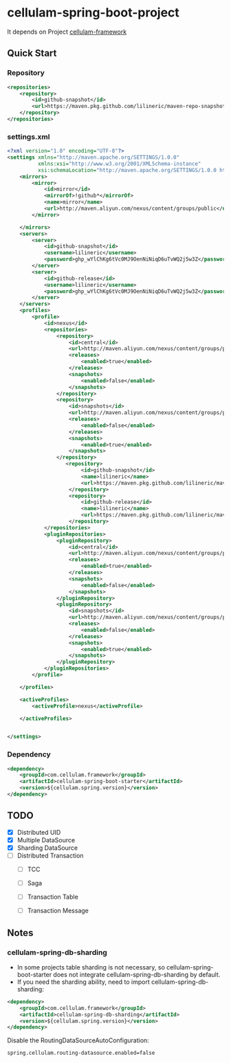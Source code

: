 # cellulam-spring-boot-project
It depends on Project [cellulam-framework](https://github.com/lilineric/cellulam-framework)

## Quick Start
### Repository
```xml
<repositories>
    <repository>
        <id>github-snapshot</id>
        <url>https://maven.pkg.github.com/lilineric/maven-repo-snapshot</url>
    </repository>
</repositories>
```

### settings.xml
```xml
<?xml version="1.0" encoding="UTF-8"?>
<settings xmlns="http://maven.apache.org/SETTINGS/1.0.0"
          xmlns:xsi="http://www.w3.org/2001/XMLSchema-instance"
          xsi:schemaLocation="http://maven.apache.org/SETTINGS/1.0.0 http://maven.apache.org/xsd/settings-1.0.0.xsd">
    <mirrors>
        <mirror>
            <id>mirror</id>
            <mirrorOf>!github*</mirrorOf>
            <name>mirror</name>
            <url>http://maven.aliyun.com/nexus/content/groups/public</url>
        </mirror>

    </mirrors>
    <servers>
        <server>
            <id>github-snapshot</id>
            <username>lilineric</username>
            <password>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</password>
        </server>
        <server>
            <id>github-release</id>
            <username>lilineric</username>
            <password>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</password>
        </server>
    </servers>
    <profiles>
        <profile>
            <id>nexus</id>
            <repositories>
                <repository>
                    <id>central</id>
                    <url>http://maven.aliyun.com/nexus/content/groups/public</url>
                    <releases>
                        <enabled>true</enabled>
                    </releases>
                    <snapshots>
                        <enabled>false</enabled>
                    </snapshots>
                </repository>
                <repository>
                    <id>snapshots</id>
                    <url>http://maven.aliyun.com/nexus/content/groups/public</url>
                    <releases>
                        <enabled>false</enabled>
                    </releases>
                    <snapshots>
                        <enabled>true</enabled>
                    </snapshots>
                </repository>
                   <repository>
                        <id>github-snapshot</id>
                        <name>lilineric</name>
                        <url>https://maven.pkg.github.com/lilineric/maven-repo-snapshot</url>
                    </repository>
                    <repository>
                        <id>github-release</id>
                        <name>lilineric</name>
                        <url>https://maven.pkg.github.com/lilineric/maven-repo-release</url>
                    </repository>
            </repositories>
            <pluginRepositories>
                <pluginRepository>
                    <id>central</id>
                    <url>http://maven.aliyun.com/nexus/content/groups/public</url>
                    <releases>
                        <enabled>true</enabled>
                    </releases>
                    <snapshots>
                        <enabled>false</enabled>
                    </snapshots>
                </pluginRepository>
                <pluginRepository>
                    <id>snapshots</id>
                    <url>http://maven.aliyun.com/nexus/content/groups/public</url>
                    <releases>
                        <enabled>false</enabled>
                    </releases>
                    <snapshots>
                        <enabled>true</enabled>
                    </snapshots>
                </pluginRepository>
            </pluginRepositories>
        </profile>

    </profiles>

    <activeProfiles>
        <activeProfile>nexus</activeProfile>

    </activeProfiles>


</settings>
```

### Dependency
```xml
<dependency>
    <groupId>com.cellulam.framework</groupId>
    <artifactId>cellulam-spring-boot-starter</artifactId>
    <version>${cellulam.spring.version}</version>
</dependency>
```

## TODO
- [x] Distributed UID
- [x] Multiple DataSource
- [x] Sharding DataSource  
- [ ] Distributed Transaction
    - [ ] TCC
    - [ ] Saga
    - [ ] Transaction Table
    - [ ] Transaction Message


## Notes
### cellulam-spring-db-sharding
- In some projects table sharding is not necessary, so cellulam-spring-boot-starter does not integrate cellulam-spring-db-sharding by default.
- If you need the sharding ability, need to import cellulam-spring-db-sharding: 
```xml
<dependency>
    <groupId>com.cellulam.framework</groupId>
    <artifactId>cellulam-spring-db-sharding</artifactId>
    <version>${cellulam.spring.version}</version>
</dependency>
```
Disable the RoutingDataSourceAutoConfiguration:
```properties
spring.cellulam.routing-datasource.enabled=false
```